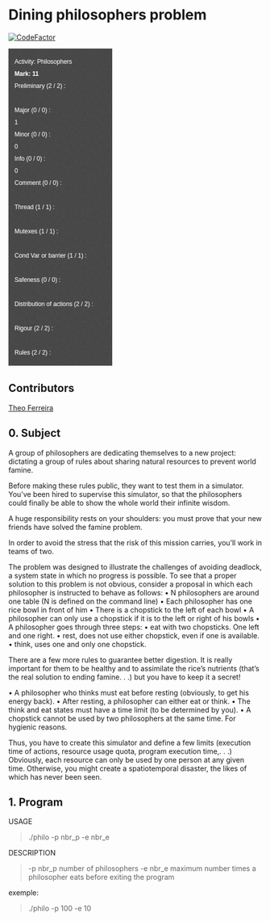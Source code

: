 # Dining philosophers problem

[![CodeFactor](https://www.codefactor.io/repository/github/tgey/philosophers/badge)](https://www.codefactor.io/repository/github/tgey/philosophers)

![Screenshot](Philorating.png)

## Contributors

[Theo Ferreira](https://github.com/theo-hubgrade)

## 0. Subject

A group of philosophers are dedicating themselves to a new project: dictating a group of rules about sharing
natural resources to prevent world famine.

Before making these rules public, they want to test them in a simulator.
You’ve been hired to supervise this simulator, so that the philosophers could finally be able to show the
whole world their infinite wisdom.

A huge responsibility rests on your shoulders: you must prove that your new friends have solved the famine
problem.

In order to avoid the stress that the risk of this mission carries, you’ll work in teams of two.

The problem was designed to illustrate the challenges of avoiding deadlock, a system state in which no progress is possible. To see that a proper solution to this problem is not obvious, consider a proposal in which each philosopher is instructed to behave as follows:
• N philosophers are around one table (N is defined on the command line)
• Each philosopher has one rice bowl in front of him
• There is a chopstick to the left of each bowl
• A philosopher can only use a chopstick if it is to the left or right of his bowls
• A philosopher goes through three steps:
• eat with two chopsticks. One left and one right.
• rest, does not use either chopstick, even if one is available.
• think, uses one and only one chopstick.

There are a few more rules to guarantee better digestion.
It is really important for them to be healthy and to assimilate the rice’s nutrients (that’s the real solution to
ending famine. . .) but you have to keep it a secret!

• A philosopher who thinks must eat before resting (obviously, to get his energy back).
• After resting, a philosopher can either eat or think.
• The think and eat states must have a time limit (to be determined by you).
• A chopstick cannot be used by two philosophers at the same time. For hygienic reasons.

Thus, you have to create this simulator and define a few limits (execution time of actions, resource usage
quota, program execution time,. . .)
Obviously, each resource can only be used by one person at any given time.
Otherwise, you might create a spatiotemporal disaster, the likes of which has never been seen.

## 1. Program

USAGE
> ./philo -p nbr_p -e nbr_e

DESCRIPTION
> -p nbr_p number of philosophers
> -e nbr_e maximum number times a philosopher eats before exiting the program

exemple:
> ./philo -p 100 -e 10
